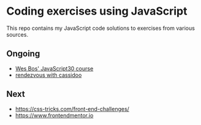 # Coding exercises using JavaScript

This repo contains my JavaScript code solutions to exercises from various sources.

## Ongoing

- [Wes Bos' JavaScript30 course](https://javascript30.com/)
- [rendezvous with cassidoo](https://cassidoo.co/newsletter/)

## Next

- https://css-tricks.com/front-end-challenges/
- https://www.frontendmentor.io
